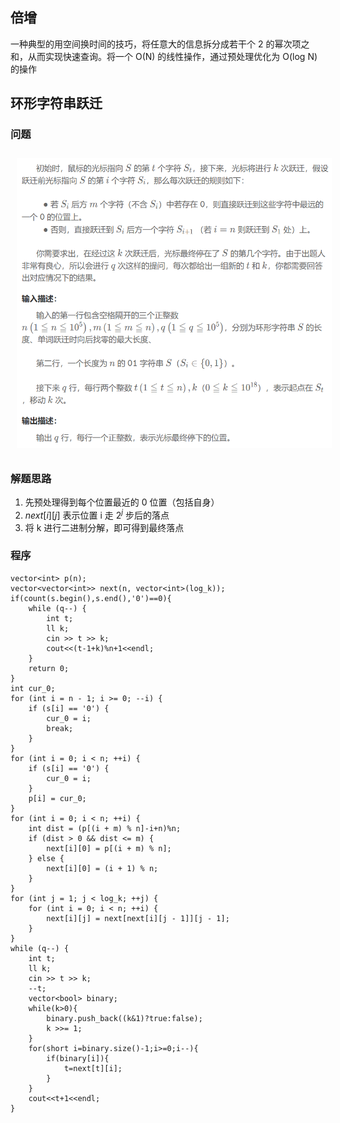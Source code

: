 ## 倍增
一种典型的用空间换时间的技巧，将任意大的信息拆分成若干个 2 的幂次项之和，从而实现快速查询。将一个 O(N) 的线性操作，通过预处理优化为 O(log N) 的操作
## 环形字符串跃迁
### 问题
<img src="../../../pic/C-Lang/Algorithm/Data Structure/bl_exp1.png" style="width:600px;padding:10px;"/>

### 解题思路
1. 先预处理得到每个位置最近的 0 位置（包括自身）
2. $next[i][j]$ 表示位置 i 走 $2 ^j$ 步后的落点
3. 将 k 进行二进制分解，即可得到最终落点
### 程序
```
vector<int> p(n);
vector<vector<int>> next(n, vector<int>(log_k));
if(count(s.begin(),s.end(),'0')==0){
    while (q--) {
        int t;
        ll k;
        cin >> t >> k;
        cout<<(t-1+k)%n+1<<endl;
    }
    return 0;
}
int cur_0;
for (int i = n - 1; i >= 0; --i) {
    if (s[i] == '0') {
        cur_0 = i;
        break;
    }
}
for (int i = 0; i < n; ++i) {
    if (s[i] == '0') {
        cur_0 = i;
    }
    p[i] = cur_0;
}
for (int i = 0; i < n; ++i) {
    int dist = (p[(i + m) % n]-i+n)%n;
    if (dist > 0 && dist <= m) {
        next[i][0] = p[(i + m) % n];
    } else {
        next[i][0] = (i + 1) % n;
    }
}
for (int j = 1; j < log_k; ++j) {
    for (int i = 0; i < n; ++i) {
        next[i][j] = next[next[i][j - 1]][j - 1];
    }
} 
while (q--) {
    int t;
    ll k;
    cin >> t >> k;
    --t;
    vector<bool> binary;
    while(k>0){
        binary.push_back((k&1)?true:false);
        k >>= 1;
    }
    for(short i=binary.size()-1;i>=0;i--){
        if(binary[i]){
            t=next[t][i];
        }
    }
    cout<<t+1<<endl;
}
```